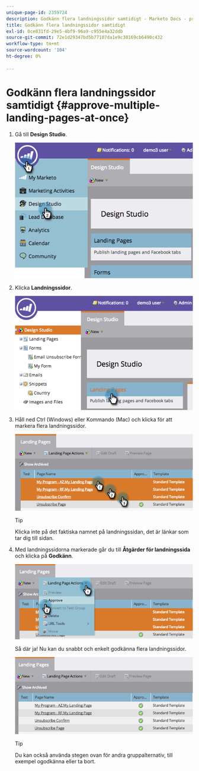 ```yaml
---
unique-page-id: 2359724
description: Godkänn flera landningssidor samtidigt - Marketo Docs - produktdokumentation
title: Godkänn flera landningssidor samtidigt
exl-id: 0ce831fd-29e5-4bf9-96a9-c955e4a32ddb
source-git-commit: 72e1d29347bd5b77107da1e9c30169cb6490c432
workflow-type: tm+mt
source-wordcount: '104'
ht-degree: 0%

---
```


# Godkänn flera landningssidor samtidigt {#approve-multiple-landing-pages-at-once}

1. Gå till **Design Studio**.

   ![](assets/image2014-9-17-11-3a35-3a5.png)

1. Klicka **Landningssidor**.

   ![](assets/image2014-9-17-11-3a35-3a11.png)

1. Håll ned Ctrl (Windows) eller Kommando (Mac) och klicka för att markera flera landningssidor.

   ![](assets/image2014-9-17-11-3a35-3a19.png)

   >[!TIP]
   >
   >Klicka inte på det faktiska namnet på landningssidan, det är länkar som tar dig till sidan.

1. Med landningssidorna markerade går du till **Åtgärder för landningssida** och klicka på **Godkänn**.

   ![](assets/image2014-9-17-11-3a35-3a27.png)

   Så där ja! Nu kan du snabbt och enkelt godkänna flera landningssidor.

   ![](assets/image2014-9-17-11-3a35-3a36.png)

   >[!TIP]
   >
   >Du kan också använda stegen ovan för andra gruppalternativ, till exempel ogodkänna eller ta bort.
